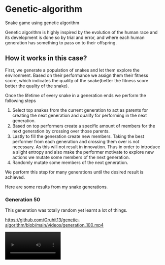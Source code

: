 # Genetic-algorithm
Snake game using genetic algorithm

Genetic algorithm is highly inspired by the evolution of the human race and its development is done so by trial and error, and 
where each human generation has something to pass on to their offspring.

## How it works in this case?
First, we generate a population of snakes and let them explore the environment. Based on their performance we assign them their fitness score,
which indicates the quality of the snake(better the fitness score better the quality of the snake).

Once the lifetime of every snake in a generation ends we perform the following steps
1. Select top snakes from the current generation to act as parents for creating the next generation and qualify for performing in the next generation.
2. Based on top performers create a specific amount of members for the next generation by crossing over those parents.
3. Lastly to fill the generation create new members.
Taking the best performer from each generation and crossing them over is not necessary. As this will not result in innovation.
Thus in order to introduce a slight entropy and also make the performer motivate to explore new actions we mutate some members
of the next generation.
4. Randomly mutate some members of the next generation.

We perform this step for many generations until the desired result is achieved.

Here are some results from my snake generations.

### Generation 50
This generation was totally random yet learnt a lot of things.






https://github.com/Gruhit13/genetic-algorithm/blob/main/videos/generation_100.mp4



<video src="https://github.com/Gruhit13/genetic-algorithm/blob/main/videos/generation_100.mp4" width=180/>
